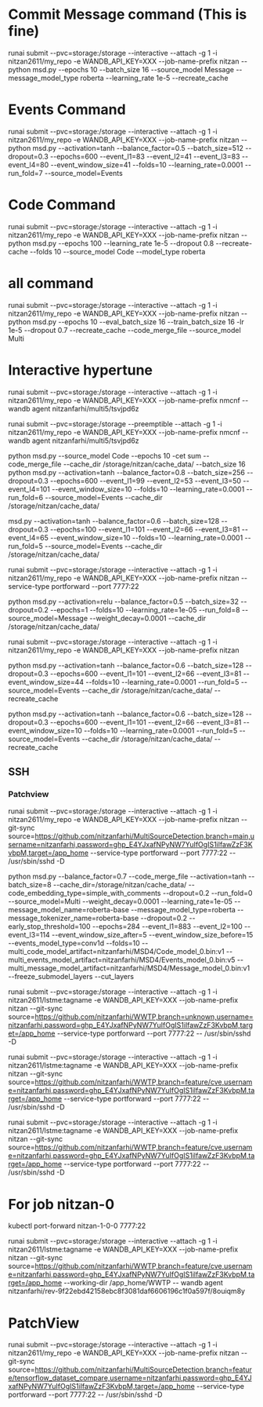 # Commit Message command (This is fine) 

runai submit --pvc=storage:/storage --interactive --attach -g 1 -i nitzan2611/my_repo -e WANDB_API_KEY=XXX --job-name-prefix nitzan -- python msd.py --epochs 10 --batch_size 16 --source_model Message --message_model_type roberta --learning_rate 1e-5 --recreate_cache

# Events Command 

runai submit --pvc=storage:/storage --interactive --attach -g 1 -i nitzan2611/my_repo -e WANDB_API_KEY=XXX --job-name-prefix nitzan -- python msd.py --activation=tanh --balance_factor=0.5 --batch_size=512 --dropout=0.3 --epochs=600 --event_l1=83 --event_l2=41 --event_l3=83 --event_l4=80 --event_window_size=41 --folds=10 --learning_rate=0.0001 --run_fold=7 --source_model=Events


# Code Command 

runai submit --pvc=storage:/storage --interactive --attach -g 1 -i nitzan2611/my_repo -e WANDB_API_KEY=XXX --job-name-prefix nitzan -- python msd.py --epochs 100 --learning_rate 1e-5 --dropout 0.8  --recreate-cache --folds 10  --source_model Code  --model_type roberta


# all command 
runai submit --pvc=storage:/storage --interactive --attach -g 1 -i nitzan2611/my_repo -e WANDB_API_KEY=XXX --job-name-prefix nitzan -- python msd.py --epochs 10 --eval_batch_size 16 --train_batch_size 16 -lr 1e-5 --dropout 0.7  --recreate_cache --code_merge_file --source_model Multi


# Interactive hypertune
runai submit --pvc=storage:/storage --interactive --attach -g 1 -i nitzan2611/my_repo -e WANDB_API_KEY=XXX --job-name-prefix nmcnf -- wandb agent nitzanfarhi/multi5/tsvjpd6z


runai submit --pvc=storage:/storage --preemptible --attach -g 1 -i nitzan2611/my_repo -e WANDB_API_KEY=XXX --job-name-prefix nmcnf -- wandb agent nitzanfarhi/multi5/tsvjpd6z


python msd.py --source_model Code --epochs 10 -cet sum --code_merge_file --cache_dir /storage/nitzan/cache_data/ --batch_size 16
python msd.py --activation=tanh --balance_factor=0.8 --batch_size=256 --dropout=0.3 --epochs=600 --event_l1=99 --event_l2=53 --event_l3=50 --event_l4=101 --event_window_size=10 --folds=10 --learning_rate=0.0001 --run_fold=6 --source_model=Events --cache_dir /storage/nitzan/cache_data/


msd.py --activation=tanh --balance_factor=0.6 --batch_size=128 --dropout=0.3 --epochs=100 --event_l1=101 --event_l2=66 --event_l3=81 --event_l4=65 --event_window_size=10 --folds=10 --learning_rate=0.0001 --run_fold=5 --source_model=Events --cache_dir /storage/nitzan/cache_data/


runai submit --pvc=storage:/storage --interactive --attach -g 1 -i nitzan2611/my_repo -e WANDB_API_KEY=XXX --job-name-prefix nitzan --service-type portforward --port 7777:22


 python msd.py --activation=relu --balance_factor=0.5 --batch_size=32 --dropout=0.2 --epochs=1 --folds=10 --learning_rate=1e-05 --run_fold=8 --source_model=Message --weight_decay=0.0001 --cache_dir /storage/nitzan/cache_data/


runai submit --pvc=storage:/storage --interactive --attach -g 1 -i nitzan2611/my_repo -e WANDB_API_KEY=XXX --job-name-prefix nitzan

 python msd.py --activation=tanh --balance_factor=0.6 --batch_size=128 --dropout=0.3 --epochs=600 --event_l1=101 --event_l2=66 --event_l3=81 --event_window_size=44 --folds=10 --learning_rate=0.0001 --run_fold=5 --source_model=Events --cache_dir /storage/nitzan/cache_data/ --recreate_cache



 python msd.py --activation=tanh --balance_factor=0.6 --batch_size=128 --dropout=0.3 --epochs=600 --event_l1=101 --event_l2=66 --event_l3=81 --event_window_size=10 --folds=10 --learning_rate=0.0001 --run_fold=5 --source_model=Events --cache_dir /storage/nitzan/cache_data/ --recreate_cache



## SSH
### Patchview
runai submit --pvc=storage:/storage --interactive --attach -g 1 -i nitzan2611/my_repo -e WANDB_API_KEY=XXX --job-name-prefix nitzan --git-sync source=https://github.com/nitzanfarhi/MultiSourceDetection,branch=main,username=nitzanfarhi,password=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,target=/app_home --service-type portforward --port 7777:22 -- /usr/sbin/sshd -D


python msd.py --balance_factor=0.7 --code_merge_file --activation=tanh --batch_size=8 --cache_dir=/storage/nitzan/cache_data/ --code_embedding_type=simple_with_comments --dropout=0.2 --run_fold=0 --source_model=Multi --weight_decay=0.0001 --learning_rate=1e-05 --message_model_name=roberta-base --message_model_type=roberta --message_tokenizer_name=roberta-base --dropout=0.2 --early_stop_threshold=100 --epochs=284 --event_l1=883 --event_l2=100 --event_l3=114 --event_window_size_after=5 --event_window_size_before=15 --events_model_type=conv1d --folds=10 --multi_code_model_artifact=nitzanfarhi/MSD4/Code_model_0.bin:v1 --multi_events_model_artifact=nitzanfarhi/MSD4/Events_model_0.bin:v5 --multi_message_model_artifact=nitzanfarhi/MSD4/Message_model_0.bin:v1 --freeze_submodel_layers --cut_layers




runai submit --pvc=storage:/storage --interactive --attach -g 1 -i nitzan2611/lstme:tagname -e WANDB_API_KEY=XXX --job-name-prefix nitzan --git-sync source=https://github.com/nitzanfarhi/WWTP,branch=unknown,username=nitzanfarhi,password=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,target=/app_home --service-type portforward --port 7777:22 -- /usr/sbin/sshd -D





runai submit --pvc=storage:/storage --interactive --attach -g 1 -i nitzan2611/lstme:tagname -e WANDB_API_KEY=XXX --job-name-prefix nitzan --git-sync source=https://github.com/nitzanfarhi/WWTP,branch=feature/cve,username=nitzanfarhi,password=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,target=/app_home --service-type portforward --port 7777:22 -- /usr/sbin/sshd -D



 runai submit --pvc=storage:/storage --interactive --attach -g 1 -i nitzan2611/lstme:tagname -e WANDB_API_KEY=XXX --job-name-prefix nitzan --git-sync source=https://github.com/nitzanfarhi/WWTP,branch=feature/cve,username=nitzanfarhi,password=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,target=/app_home --service-type portforward --port 7777:22 -- /usr/sbin/sshd -D


# For job nitzan-0
 kubectl port-forward nitzan-1-0-0 7777:22




runai submit --pvc=storage:/storage --interactive --attach -g 1 -i nitzan2611/lstme:tagname -e WANDB_API_KEY=XXX --job-name-prefix nitzan --git-sync source=https://github.com/nitzanfarhi/WWTP,branch=feature/cve,username=nitzanfarhi,password=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,target=/app_home --working-dir /app_home/WWTP --  wandb agent nitzanfarhi/rev-9f22ebd42158ebc8f3081daf6606196c1f0a597f/8ouiqm8y


# PatchView
runai submit --pvc=storage:/storage --interactive --attach -g 1 -i nitzan2611/my_repo -e WANDB_API_KEY=XXX --job-name-prefix nitzan --git-sync source=https://github.com/nitzanfarhi/MultiSourceDetection,branch=feature/tensorflow_dataset_compare,username=nitzanfarhi,password=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,target=/app_home --service-type portforward --port 7777:22 -- /usr/sbin/sshd -D

